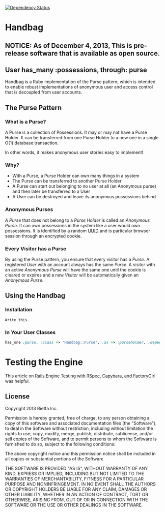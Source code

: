 [![Dependency Status](https://gemnasium.com/rietta/handbag.png)](https://gemnasium.com/rietta/handbag)

# Handbag

## NOTICE: As of December 4, 2013, This is pre-release software that is available as open source.

## User has_many :possessions, through: purse

Handbag is a Ruby implementation of the Purse pattern, which is intended to enable robust implementations of anonymous user and access control that is decoupled from user accounts.

## The Purse Pattern
### What is  a Purse?
A Purse is a collection of Possessions. It may or may not have a Purse Holder.  It can be transferred from one Purse Holder to a new one in a single O(1) database transaction.

In other words, it makes anonymous user stories easy to implement!

### Why?
- With a Purse, a Purse Holder can own many things in a system
- The Purse can be transferred to another Purse Holder
- A Purse can start out belonging to no user at all (an Anonymous purse) and then later be transferred to a User
- A User can be destroyed and leave its anonymous possessions behind

### Anonymous Purses
A *Purse* that does not belong to a *Purse Holder* is called an *Anonymous Purse*. It can own possessions in the system like a user would own possessions. It is identified by a random [UUID](https://en.wikipedia.org/wiki/Universally_unique_identifier) and is particular browser session through an encrypted cookie.

### Every Visitor has a Purse
By using the Purse pattern, you ensure that every visitor has a *Purse*. A registered *User* with an account always has the same *Purse*. A visitor with an active *Anonymous Purse* will have the same one until the cookie is cleared or expires and a new *Visitor* will be automatically given an *Anonymous Purse*.  

## Using the Handbag
### Installation

`Write this.`

### In Your User Classes

```ruby
has_one :purse, :class => "Handbag::Purse", :as => :purseholder, :dependent => :destroy, :autosave => true
```

### 

# Testing the Engine

This article on [Rails Engine Testing with RSpec, Capybara, and FactoryGirl](http://viget.com/extend/rails-engine-testing-with-rspec-capybara-and-factorygirl) was helpful.

## License
Copyright 2013 Rietta Inc.

Permission is hereby granted, free of charge, to any person obtaining
a copy of this software and associated documentation files (the
"Software"), to deal in the Software without restriction, including
without limitation the rights to use, copy, modify, merge, publish,
distribute, sublicense, and/or sell copies of the Software, and to
permit persons to whom the Software is furnished to do so, subject to
the following conditions:

The above copyright notice and this permission notice shall be
included in all copies or substantial portions of the Software.

THE SOFTWARE IS PROVIDED "AS IS", WITHOUT WARRANTY OF ANY KIND,
EXPRESS OR IMPLIED, INCLUDING BUT NOT LIMITED TO THE WARRANTIES OF
MERCHANTABILITY, FITNESS FOR A PARTICULAR PURPOSE AND
NONINFRINGEMENT. IN NO EVENT SHALL THE AUTHORS OR COPYRIGHT HOLDERS BE
LIABLE FOR ANY CLAIM, DAMAGES OR OTHER LIABILITY, WHETHER IN AN ACTION
OF CONTRACT, TORT OR OTHERWISE, ARISING FROM, OUT OF OR IN CONNECTION
WITH THE SOFTWARE OR THE USE OR OTHER DEALINGS IN THE SOFTWARE.
